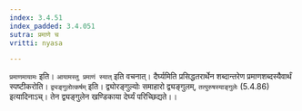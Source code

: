 ```yaml
---
index: 3.4.51
index_padded: 3.4.051
sutra: प्रमाणे च
vritti: nyasa

---
```

`प्रमाणमायामः` इति। `आयामस्तु प्रमाणं स्यात्` इति वचनात्। दैर्घ्यमिति प्रसिद्धतरार्थेन शब्दान्तरेण प्रमाणशब्दस्यैवार्थं स्पष्टीकरोति। `द्व्यङ्गुलोत्कर्षम्` इति। द्व्योरङ्गुल्योः समाहारो द्व्यङ्गुलम्, `तत्पुरुषस्याङ्गुलेः` (5.4.86) इत्यादिनाऽच्। तेन द्व्यङ्गुलेन खण्डिकाया देर्घ्यं परिच्छिद्यते।।